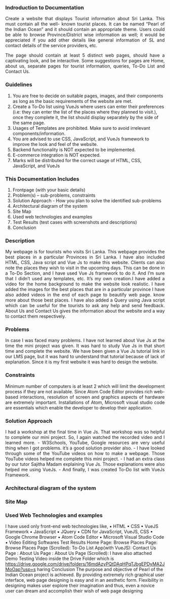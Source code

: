 ### Indroduction to Documentation
<p align="justify"> Create a website that displays Tourist information about Sri Lanka. This must contain all the well- known tourist places. It can be named “Pearl of the Indian Ocean” and it should contain an appropriate theme. Users could be able to browse Province/District wise information as well; it would be appreciated if you add other details like general information of SL and contact details of the service providers, etc.</p>
  
<p align="justify">The page should contain at least 5 distinct web pages, should have a captivating look, and be interactive. Some suggestions for pages are Home, about us, separate pages for tourist information, queries, To-Do List and Contact Us.<p>
  
  
### Guidelines
  1. You are free to decide on suitable pages, images, and their components as long as the basic requirements of the website are met.
  2. Create a To-Do list using VueJs where users can enter their preferences (i.e: they can enter the list of the places where they planned to visit.), 
  once they complete it, the list should display separately by the side of the same page.
  3. Usages of Templates are prohibited. Make sure to avoid irrelevant components/information.
  4. You are advised to use CSS, JavaScript, and VueJs framework to improve the look and feel of the website.
  5. Backend functionality is NOT expected to be implemented.
  6. E-commerce integration is NOT expected.
  7. Marks will be distributed for the correct usage of HTML, CSS, JavaScript, and VueJs

  
### This Documentation Includes
  1. Frontpage (with your basic details)
  2. Problem(s) – sub-problems, constraints
  3. Solution Approach - How you plan to solve the identified sub-problems
  4. Architectural diagram of the system
  5. Site Map
  6. Used web technologies and examples
  7. Test Results (test cases with screenshots and descriptions)
  8. Conclusion
  
  
### Description 
<p align="justify"> My webpage is for tourists who visits Sri Lanka. This webpage provides the best places in a particular Provinces in Sri Lanka. I have also included HTML, CSS, Java script and Vue Js to make this website. Clients can also note the places they wish to visit in the upcoming days. This can be done in a To-Do Section, and I have used Vue Js framework to do it. And I’m sure that I didn’t used any templates, etc. It’s my own creation.I have added a video for the home background to make the website look realistic. I have added the images for the best places that are in a particular province I have also added videos in the end of each page to beautify web page. know more about those best places. I have also added a Query using Java script which can be useful for the tourists to ask any help and send feedback. About Us and Contact Us gives the information about the website and a way to contact them respectively.</p>
  
### Problems 
<p align="justify"> In case I was faced many problems. I have not learned about Vue Js at the time the mini project was given. It was hard to study Vue Js in that short time and complete the website. We have been given a Vue Js tutorial link in our LMS page, but it was hard to understand that tutorial because of lack of explanation. Since it is my first website it was hard to design the website.</p>
  
### Constraints
<p align="justify"> Minimum number of computers is at least 2 which will limit the development process if they are not available. Since Atom Code Editor provides rich web-based interactions, resolution of screen and graphics aspects of hardware are extremely important. Installations of Atom, Microsoft visual studio code are essentials which enable the developer to develop their application.</p>
  
### Solution Approach
<p align="justify">I had a workshop at the final time in Vue Js. That workshop was so helpful to complete our mini project. So, I again watched the recorded video and I learned more.
- W3Schools, YouTube, Google resources are very useful thing when I got problems. it’s a good
solution provider also.
- I have looked through some of the YouTube videos on how to make a webpage. Those YouTube videos helped me complete this mini project.
- I had an extra class by our tutor Sajitha Madam explaining Vue Js. Those explanations were also helped me using VueJs.
- And finally, I was created To-Do list with VueJs Framework.
  
### Architectural diagram of the system
  
### Site Map
  
### Used Web Technologies and examples
I have used only front-end web technologies like,
▪ HTML
▪ CSS
▪ VueJS Framework
▪ JavaScript
▪ JQuery
▪ CDN for JavaScript, VueJS, CSS
▪ Google Chrome Browser
▪ Atom Code Editor
▪ Microsoft Visual Studio Code
▪ Video Editing Softwares
Test Results
Home Page:
Browse Places Page:
Browse Places Page (Scrolled):
To-Do List App(with VueJS):
Contact Us Page :
About Us Page :
About Us Page (Scrolled):
I have also attached Demo Testing Video inside the Drive Folder which is
https://drive.google.com/drive/folders/16mdAzyPQtDAqHPqTJbgEPDyMA2JMoOap?usp=s
haring
Conclusion
The purpose and objective of Pearl of the Indian Ocean project is achieved. By providing 
extremely rich graphical user interface, web page designing is easy and in an aesthetic form. 
Flexibility in designing makes user explore their imagination and thus, even a novice user can 
dream and accomplish their wish of web page designing
